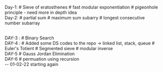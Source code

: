 Day-1: 	# Sieve of eratosthenes
	# fast modular exponentiation
	# pigeonhole principle - need more in depth idea 
<br> 
Day-2:	# partial sum
	# maximum sum subarry
	# longest consecutive number subarray
	  
<br> 	
DAY-3 : # Binary Search
<br> 
DAY-4 : # Added some DS codes to the repo -> linked list, stack, queue
	# Euler's Totient
	# Segmented sieve
	# modular inverse
<br> 
DAY-5	# Gauss Jordan Elimination 
<br> 
DAY-6	# permuation using recursion 

<br> 
-- 01-02-22
starting again
